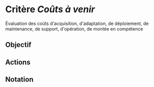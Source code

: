# Critère *Coûts à venir*
Évaluation des coûts d'acquisition, d'adaptation, de déploiement, de maintenance, de support, d'opération, de montée en compétence

## Objectif


## Actions


## Notation